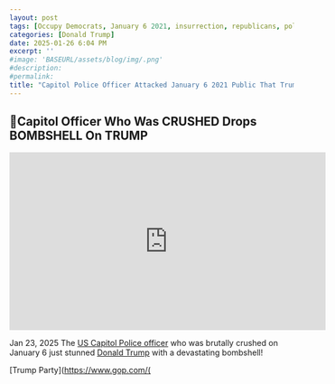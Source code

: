 ```yaml
---
layout: post
tags: [Occupy Democrats, January 6 2021, insurrection, republicans, politics]
categories: [Donald Trump]
date: 2025-01-26 6:04 PM
excerpt: ''
#image: 'BASEURL/assets/blog/img/.png'
#description:
#permalink:
title: "Capitol Police Officer Attacked January 6 2021 Public That Trump Enablers Are Still In Congress"
---
```



## 🚨Capitol Officer Who Was CRUSHED Drops BOMBSHELL On TRUMP

<iframe width="560" height="315" src="https://www.youtube.com/embed/PYdCABdMgXI?si=ucypUkFbWqYJzLPn" title="YouTube video player" frameborder="0" allow="accelerometer; autoplay; clipboard-write; encrypted-media; gyroscope; picture-in-picture; web-share" referrerpolicy="strict-origin-when-cross-origin" allowfullscreen></iframe>

Jan 23, 2025
The [US Capitol Police officer](https://www.uscp.gov/) who was brutally crushed on January 6 just stunned [Donald Trump](https://www.whitehouse.gov/) with a devastating bombshell!

[Trump Party](https://www.gop.com/(
